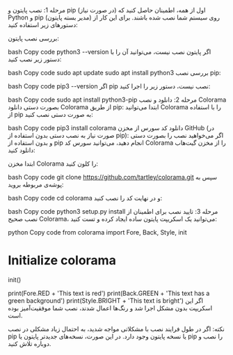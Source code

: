 مرحله 1: نصب پایتون و pip (در صورت نیاز)
اول از همه، اطمینان حاصل کنید که Python و pip (مدیر بسته پایتون) روی سیستم شما نصب شده باشند. برای این کار از دستورهای زیر استفاده کنید:

بررسی نصب پایتون:

bash
Copy code
python3 --version
اگر پایتون نصب نیست، می‌توانید آن را با دستور زیر نصب کنید:

bash
Copy code
sudo apt update
sudo apt install python3
بررسی نصب pip:

bash
Copy code
pip3 --version
اگر pip نصب نیست، دستور زیر را اجرا کنید:

bash
Copy code
sudo apt install python3-pip
مرحله 2: دانلود و نصب Colorama بصورت دستی
دانلود Colorama از طریق pip: ابتدا می‌توانید Colorama را با استفاده از pip به صورت دستی نصب کنید:

bash
Copy code
pip3 install colorama
دانلود کد سورس از مخزن GitHub (در صورت نیاز به نصب دستی بدون استفاده از pip): اگر می‌خواهید نصب را بصورت دستی و بدون استفاده از pip انجام دهید، می‌توانید سورس کد Colorama را از مخزن گیت‌هاب دانلود کنید:

ابتدا مخزن Colorama را کلون کنید:

bash
Copy code
git clone https://github.com/tartley/colorama.git
سپس به پوشه‌ی مربوطه بروید:

bash
Copy code
cd colorama
و در نهایت کد را نصب کنید:

bash
Copy code
python3 setup.py install
مرحله 3: تایید نصب
برای اطمینان از نصب صحیح Colorama، می‌توانید یک اسکریپت پایتون ساده ایجاد کرده و تست کنید:

python
Copy code
from colorama import Fore, Back, Style, init

# Initialize colorama
init()

print(Fore.RED + 'This text is red')
print(Back.GREEN + 'This text has a green background')
print(Style.BRIGHT + 'This text is bright')
اگر این اسکریپت بدون مشکل اجرا شد و رنگ‌ها اعمال شدند، نصب شما موفقیت‌آمیز بوده است.

نکته:
اگر در طول فرایند نصب با مشکلاتی مواجه شدید، به احتمال زیاد مشکلی در نصب pip یا نسخه پایتون وجود دارد. در این صورت، نسخه‌های جدیدتر پایتون یا pip را نصب و دوباره تلاش کنید.
